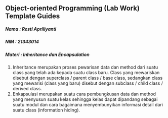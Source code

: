 ## Object-oriented Programming (Lab Work) Template Guides
##### Nama  : Resti Apriliyanti
##### NIM   : 21343014
##### Materi  : Inheritance dan Encapsulation

1. Inheritance merupakan proses pewarisan data dan method dari suatu class yang telah ada kepada suatu class baru. Class yang mewariskan disebut dengan superclass / parent class / base class, sedangkan class yang mewarisi (class yang baru) disebut dengan subclass / child class / derived class.
2. Enkapsulasi merupakan suatu cara pembungkusan data dan method yang menyusun suatu kelas sehingga kelas dapat dipandang sebagai suatu modul dan cara bagaimana menyembunyikan informasi detail dari suatu class (information hiding). 
